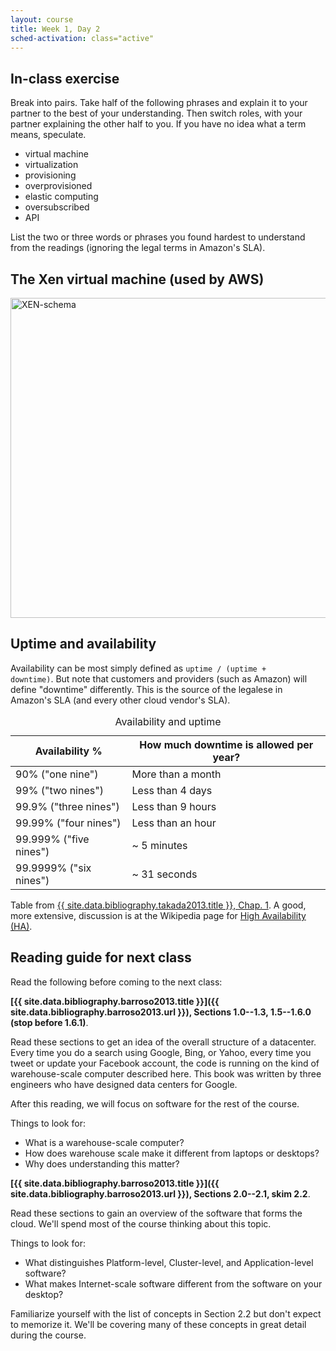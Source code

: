 ```yaml
---
layout: course
title: Week 1, Day 2
sched-activation: class="active"
---
```


## In-class exercise

Break into pairs. Take half of the following phrases and explain it to your
partner to the best of your understanding. Then switch roles, with your
partner explaining the other half to you. If you have no idea what a term
means, speculate.

* virtual machine
* virtualization
* provisioning
* overprovisioned
* elastic computing
* oversubscribed
* API

List the two or three words or phrases you found hardest to understand from
the readings (ignoring the legal terms in Amazon's SLA).

## The Xen virtual machine (used by AWS)

<a title="By Radoslaw Korzeniewski (RadekK) [CC-BY-SA-3.0 (http://creativecommons.org/licenses/by-sa/3.0)], via Wikimedia Commons" href="http://commons.wikimedia.org/wiki/File%3AXEN-schema.png"><img width="512" alt="XEN-schema" src="http://upload.wikimedia.org/wikipedia/commons/5/5b/XEN-schema.png"/></a>

## Uptime and availability

Availability can be most simply defined as <code>uptime / (uptime +
downtime)</code>. But note that customers and providers (such as Amazon)
will define "downtime" differently. This is the source of the legalese in
Amazon's SLA (and every other cloud vendor's SLA).

<table class="table">
<caption>Availability and uptime</caption>
<thead>
<tr><th scope="col">Availability %</th><th scope="col">How much downtime is allowed per year?</th></tr>
</thead>
<tbody>	
<tr><td>90% ("one nine")</td><td>More than a month</td></tr>
<tr><td>99% ("two nines")</td><td>Less than 4 days</td></tr>
<tr><td>99.9% ("three nines")</td><td>Less than 9 hours</td></tr>
<tr><td>99.99% ("four nines")</td><td>Less than an hour</td></tr>
<tr><td>99.999% ("five nines")</td><td>~ 5 minutes</td></tr>
<tr><td>99.9999% ("six nines")</td><td>~ 31 seconds</td></tr>
</tbody>
</table>

Table from <a href="{{ site.data.bibliography.takada2013.url }}">
{{ site.data.bibliography.takada2013.title }}, Chap. 1</a>.  A good, more extensive, discussion
is at the Wikipedia page for [High Availability (HA)](http://en.wikipedia.org/wiki/High_availability).

## Reading guide for next class

Read the following before coming to the next class:

**[{{ site.data.bibliography.barroso2013.title }}]({{ site.data.bibliography.barroso2013.url }}),
Sections 1.0--1.3, 1.5--1.6.0 (stop before 1.6.1)**. 

Read these sections to get an idea of the overall structure of a
datacenter. Every time you do a search using Google, Bing, or Yahoo, every
time you tweet or update your Facebook account, the code is running on the
kind of warehouse-scale computer described here. This book was written by
three engineers who have designed data centers for Google.

After this reading, we will focus on software for the rest of the course.

Things to look for:

 * What is a warehouse-scale computer?
 * How does warehouse scale make it different from laptops or desktops?
 * Why does understanding this matter?

**[{{ site.data.bibliography.barroso2013.title }}]({{ site.data.bibliography.barroso2013.url }}),
Sections 2.0--2.1, skim 2.2**.

Read these sections to gain an overview of the software that forms the
cloud. We'll spend most of the course thinking about this topic.

Things to look for:

 * What distinguishes Platform-level, Cluster-level, and Application-level software?
 * What makes Internet-scale software different from the software on your desktop?

Familiarize yourself with the list of concepts in Section 2.2 but don't
expect to memorize it. We'll be covering many of these concepts in great
detail during the course.